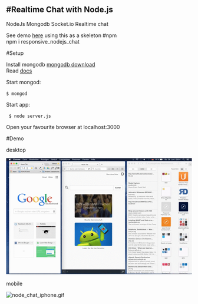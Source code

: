 #Realtime Chat with Node.js
--------------------------

NodeJs Mongodb Socket.io Realtime chat  

 See demo <a href="http://nodejschat-simgoat.rhcloud.com/"><u>here</u></a> using this as a skeleton
#npm  
    npm i responsive_nodejs_chat

#Setup 
 
 Install mongodb <a href="https://www.mongodb.org/">mongodb download</a>  
 Read <a href="http://docs.mongodb.org/manual/installation/">docs</a>  
 
  Start mongod:
 
    $ mongod    
     
    
 Start app:
        
     $ node server.js  
     
Open your favourite browser at localhost:3000 
  
#Demo
  
desktop  
 
 <img src="video/node_chat_desktop.gif" alt="node_chat_desktop.gif"/>  
 
mobile  
 
 <img src="video/node_chat_iphone.gif" alt="node_chat_iphone.gif"/>

 




     
     